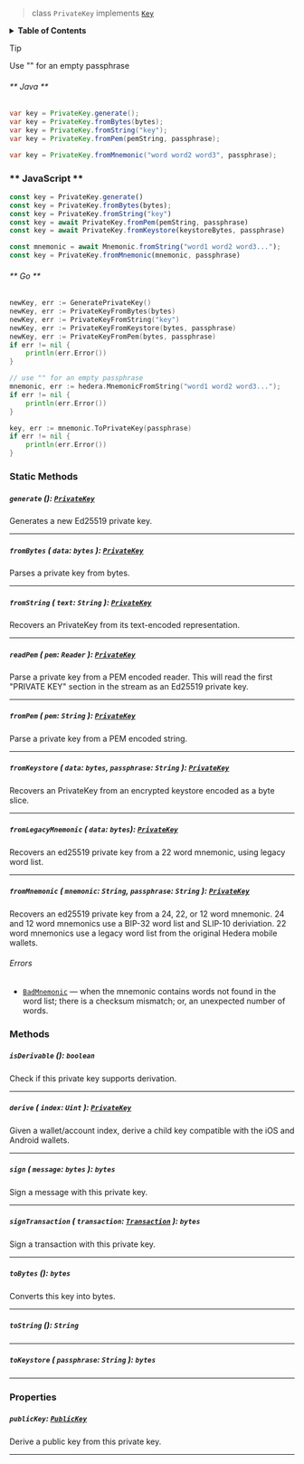 > class `PrivateKey` implements [`Key`](reference/cryptography/Key.md)

<details>
<summary><b>Table of Contents</b></summary>

| Item | Java | JavaScript | Go
| - | - | - | - |
| [`generate()`](#generate-privatekey) | ✅ | ✅ | ✅
| [`fromMnemonic()`](#frommnemonic-mnemonic-string-passphrase-string-privatekey) | ✅ | ✅ | ✅
| [`fromString()`](#fromstring-text-string-privatekey) | ✅ | ✅ | ✅
| [`fromBytes()`](#frombytes-data-bytes-privatekey) | ✅ | ✅ | ✅
| [`readPem()`](#readpem-pem-reader-privatekey) | ✅ | ✅ | ✅
| [`fromPem()`](#frompem-pem-string-privatekey) | ✅ | ✅ | ✅
| [`isDerivable()`](#isderivable-boolean) | ✅ | ✅ | ✅
| [`derive()`](#derive-index-uint-privatekey) | ✅ | ✅ | ✅
| [`publicKey`](#publickey-publickey) | ✅ | ✅ | ✅
| [`sign()`](#sign-message-bytes-bytes) | ✅ | ✅ | ✅
| [`signTransaction()`](#signtransaction-transaction-transaction-bytes) | ✅ | ✅ | ✅
| [`toBytes()`](#tobytes-bytes) | ✅ | ✅ | ✅
| [`toString()`](#tostring-string) | ✅ | ✅ | ✅
| [`fromLegacyMnemonic()`](#fromlegacymnemonic-data-bytes-privatekey) | ✅ | ✅ | ✅
</details>

> [!TIP]
>  Use "" for an empty passphrase

<!-- tabs:start -->

###### ** Java **

```java
var key = PrivateKey.generate();
var key = PrivateKey.fromBytes(bytes);
var key = PrivateKey.fromString("key");
var key = PrivateKey.fromPem(pemString, passphrase);

var key = PrivateKey.fromMnemonic("word word2 word3", passphrase);
```

### ** JavaScript **

```javascript
const key = PrivateKey.generate()
const key = PrivateKey.fromBytes(bytes);
const key = PrivateKey.fromString("key")
const key = await PrivateKey.fromPem(pemString, passphrase)
const key = await PrivateKey.fromKeystore(keystoreBytes, passphrase)

const mnemonic = await Mnemonic.fromString("word1 word2 word3...");
const key = PrivateKey.fromMnemonic(mnemonic, passphrase)
```

###### ** Go **

```go
newKey, err := GeneratePrivateKey()
newKey, err := PrivateKeyFromBytes(bytes)
newKey, err := PrivateKeyFromString("key")
newKey, err := PrivateKeyFromKeystore(bytes, passphrase)
newKey, err := PrivateKeyFromPem(bytes, passphrase)
if err != nil {
    println(err.Error())
}

// use "" for an empty passphrase
mnemonic, err := hedera.MnemonicFromString("word1 word2 word3...");
if err != nil {
    println(err.Error())
}

key, err := mnemonic.ToPrivateKey(passphrase)
if err != nil {
    println(err.Error())
}
```

<!-- tabs:end -->

### Static Methods

##### `generate` (): [`PrivateKey`](#)

Generates a new Ed25519 private key.

---

##### `fromBytes` ( `data`: `bytes` ): [`PrivateKey`](#)

Parses a private key from bytes.

---

##### `fromString` ( `text`: `String` ): [`PrivateKey`](#)

Recovers an PrivateKey from its text-encoded representation.

---

##### `readPem` ( `pem`: `Reader` ): [`PrivateKey`](#)

Parse a private key from a PEM encoded reader.
This will read the first "PRIVATE KEY" section in the stream as an Ed25519 private key.

---

##### `fromPem` ( `pem`: `String` ): [`PrivateKey`](#)

Parse a private key from a PEM encoded string.

---

##### `fromKeystore` ( `data`: `bytes`, `passphrase`: `String` ): [`PrivateKey`](#)

Recovers an PrivateKey from an encrypted keystore encoded as a byte slice.

---

##### `fromLegacyMnemonic` ( `data`: `bytes`): [`PrivateKey`](#)

Recovers an ed25519 private key from a  22 word mnemonic, using legacy word list.

---

##### `fromMnemonic` ( `mnemonic`: `String`, `passphrase`: `String` ): [`PrivateKey`](#)

Recovers an ed25519 private key from a 24, 22, or 12 word mnemonic. 24 and
12 word mnemonics use a BIP-32 word list and SLIP-10 deriviation. 22 word
mnemonics use a legacy word list from the original Hedera mobile wallets.

###### Errors

- [`BadMnemonic`](reference/error/BadMnemonic.md) — when the mnemonic contains
  words not found in the word list; there is a checksum mismatch; or, an
  unexpected number of words.

### Methods

##### `isDerivable` (): `boolean`

Check if this private key supports derivation.

---

##### `derive` ( `index`: `Uint` ): [`PrivateKey`](#)

Given a wallet/account index, derive a child key compatible with the iOS and Android wallets.

---

##### `sign` ( `message`: `bytes` ): `bytes`

Sign a message with this private key.

---

##### `signTransaction` ( `transaction`: [`Transaction`](reference/core/Transaction.md) ): `bytes`

Sign a transaction with this private key.

---

##### `toBytes` (): `bytes`

Converts this key into bytes.

---

##### `toString` (): `String`

---

##### `toKeystore` ( `passphrase`: `String` ): `bytes`

---

### Properties

##### `publicKey`: [`PublicKey`](reference/cryptography/PublicKey.md)

Derive a public key from this private key.

---
